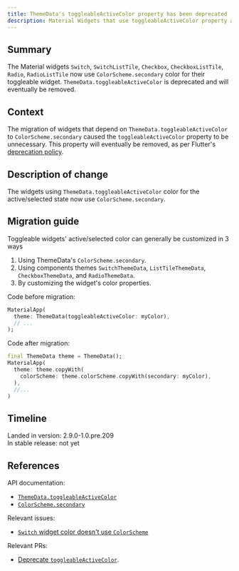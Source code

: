```yaml
---
title: ThemeData's toggleableActiveColor property has been deprecated
description: Material Widgets that use toggleableActiveColor property are migrated to use Material ColorScheme.
---
```


## Summary

The Material widgets `Switch`, `SwitchListTile`, `Checkbox`,
`CheckboxListTile`, `Radio`, `RadioListTile` now use
`ColorScheme.secondary` color for their toggleable widget.
`ThemeData.toggleableActiveColor` is deprecated and will eventually be removed.

## Context

The migration of widgets that depend on `ThemeData.toggleableActiveColor`
to `ColorScheme.secondary` caused  the `toggleableActiveColor` property
to be unnecessary. This property will eventually be removed, as per Flutter's
[deprecation policy]({{site.url}}/resources/compatibility#deprecation-policy).

## Description of change

The widgets using `ThemeData.toggleableActiveColor` color for the
active/selected state now use `ColorScheme.secondary`.

## Migration guide

Toggleable widgets' active/selected color can generally be customized in 3 ways
1. Using ThemeData's `ColorScheme.secondary`.
2. Using components themes `SwitchThemeData`, `ListTileThemeData`, `CheckboxThemeData`,
and `RadioThemeData`.
3. By customizing the widget's color properties.

Code before migration:

<!-- skip -->
```dart
MaterialApp(
  theme: ThemeData(toggleableActiveColor: myColor),
  // ...
);
```

Code after migration:

<!-- skip -->
```dart
final ThemeData theme = ThemeData();
MaterialApp(
  theme: theme.copyWith(
    colorScheme: theme.colorScheme.copyWith(secondary: myColor),
  ),
  //...
)
```

## Timeline

Landed in version: 2.9.0-1.0.pre.209<br>
In stable release: not yet

## References

API documentation:

* [`ThemeData.toggleableActiveColor`][]
* [`ColorScheme.secondary`][]

Relevant issues:

* [`Switch` widget color doesn't use `ColorScheme`][]

Relevant PRs:

* [Deprecate `toggleableActiveColor`][].

<!-- Stable channel link: -->
[`ThemeData.toggleableActiveColor`]: {{site.api}}/flutter/material/ThemeData/toggleableActiveColor.html
[`ColorScheme.secondary`]: {{site.api}}/flutter/material/ColorScheme/secondary.html

[`Switch` widget color doesn't use `ColorScheme`]: {{site.repo.flutter}}/issues/93709

[Deprecate `toggleableActiveColor`]: {{site.repo.flutter}}/pull/95870
